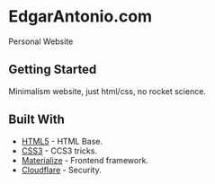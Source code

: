 # EdgarAntonio.com

Personal Website

## Getting Started

Minimalism website, just html/css, no rocket science.

## Built With

* [HTML5](https://developer.mozilla.org/es/docs/HTML/HTML5) - HTML Base.
* [CSS3](https://developer.mozilla.org/es/docs/Web/CSS/CSS3) - CCS3 tricks.
* [Materialize](https://materializecss.com/) - Frontend framework.
* [Cloudflare](https://www.cloudflare.com/) - Security.


